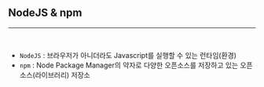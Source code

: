 ## NodeJS & npm

---

<br />

- `NodeJS` : 브라우저가 아니더라도 Javascript를 실행할 수 있는 런타임(환경)
- `npm` : Node Package Manager의 약자로 다양한 오픈소스를 저장하고 있는 오픈소스(라이브러리) 저장소